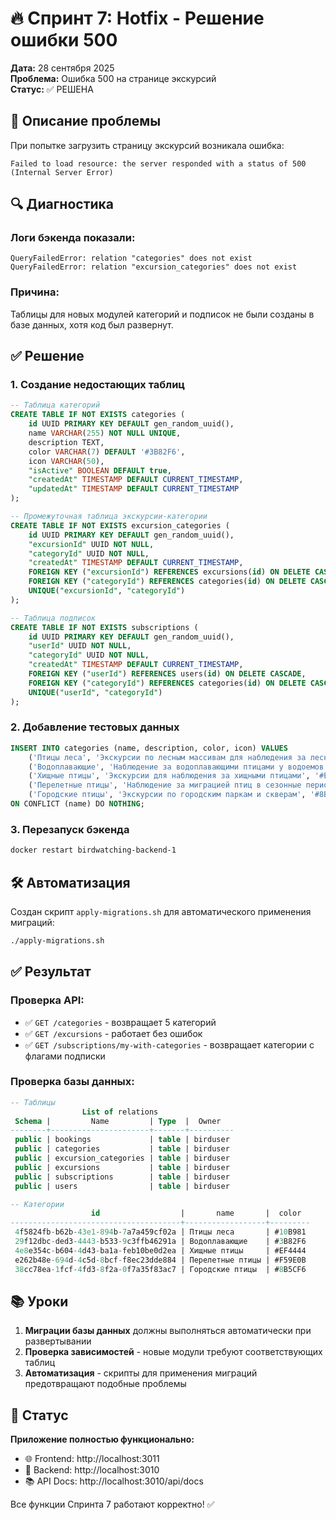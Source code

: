 # 🔥 Спринт 7: Hotfix - Решение ошибки 500

**Дата:** 28 сентября 2025  
**Проблема:** Ошибка 500 на странице экскурсий  
**Статус:** ✅ РЕШЕНА

## 🐛 Описание проблемы

При попытке загрузить страницу экскурсий возникала ошибка:
```
Failed to load resource: the server responded with a status of 500 (Internal Server Error)
```

## 🔍 Диагностика

### Логи бэкенда показали:
```
QueryFailedError: relation "categories" does not exist
QueryFailedError: relation "excursion_categories" does not exist
```

### Причина:
Таблицы для новых модулей категорий и подписок не были созданы в базе данных, хотя код был развернут.

## ✅ Решение

### 1. Создание недостающих таблиц

```sql
-- Таблица категорий
CREATE TABLE IF NOT EXISTS categories (
    id UUID PRIMARY KEY DEFAULT gen_random_uuid(),
    name VARCHAR(255) NOT NULL UNIQUE,
    description TEXT,
    color VARCHAR(7) DEFAULT '#3B82F6',
    icon VARCHAR(50),
    "isActive" BOOLEAN DEFAULT true,
    "createdAt" TIMESTAMP DEFAULT CURRENT_TIMESTAMP,
    "updatedAt" TIMESTAMP DEFAULT CURRENT_TIMESTAMP
);

-- Промежуточная таблица экскурсии-категории
CREATE TABLE IF NOT EXISTS excursion_categories (
    id UUID PRIMARY KEY DEFAULT gen_random_uuid(),
    "excursionId" UUID NOT NULL,
    "categoryId" UUID NOT NULL,
    "createdAt" TIMESTAMP DEFAULT CURRENT_TIMESTAMP,
    FOREIGN KEY ("excursionId") REFERENCES excursions(id) ON DELETE CASCADE,
    FOREIGN KEY ("categoryId") REFERENCES categories(id) ON DELETE CASCADE,
    UNIQUE("excursionId", "categoryId")
);

-- Таблица подписок
CREATE TABLE IF NOT EXISTS subscriptions (
    id UUID PRIMARY KEY DEFAULT gen_random_uuid(),
    "userId" UUID NOT NULL,
    "categoryId" UUID NOT NULL,
    "createdAt" TIMESTAMP DEFAULT CURRENT_TIMESTAMP,
    FOREIGN KEY ("userId") REFERENCES users(id) ON DELETE CASCADE,
    FOREIGN KEY ("categoryId") REFERENCES categories(id) ON DELETE CASCADE,
    UNIQUE("userId", "categoryId")
);
```

### 2. Добавление тестовых данных

```sql
INSERT INTO categories (name, description, color, icon) VALUES 
    ('Птицы леса', 'Экскурсии по лесным массивам для наблюдения за лесными птицами', '#10B981', 'tree'),
    ('Водоплавающие', 'Наблюдение за водоплавающими птицами у водоемов', '#3B82F6', 'water'),
    ('Хищные птицы', 'Экскурсии для наблюдения за хищными птицами', '#EF4444', 'eagle'),
    ('Перелетные птицы', 'Наблюдение за миграцией птиц в сезонные периоды', '#F59E0B', 'bird'),
    ('Городские птицы', 'Экскурсии по городским паркам и скверам', '#8B5CF6', 'city')
ON CONFLICT (name) DO NOTHING;
```

### 3. Перезапуск бэкенда

```bash
docker restart birdwatching-backend-1
```

## 🛠️ Автоматизация

Создан скрипт `apply-migrations.sh` для автоматического применения миграций:

```bash
./apply-migrations.sh
```

## ✅ Результат

### Проверка API:
- ✅ `GET /categories` - возвращает 5 категорий
- ✅ `GET /excursions` - работает без ошибок
- ✅ `GET /subscriptions/my-with-categories` - возвращает категории с флагами подписки

### Проверка базы данных:
```sql
-- Таблицы
                List of relations
 Schema |         Name         | Type  |  Owner   
--------+----------------------+-------+----------
 public | bookings             | table | birduser
 public | categories           | table | birduser
 public | excursion_categories | table | birduser
 public | excursions           | table | birduser
 public | subscriptions        | table | birduser
 public | users                | table | birduser

-- Категории
                  id                  |       name       |  color  
--------------------------------------+------------------+---------
 4f5824fb-b62b-43e1-894b-7a7a459cf02a | Птицы леса       | #10B981
 29f12dbc-ded3-4443-b533-9c3ffb46291a | Водоплавающие    | #3B82F6
 4e8e354c-b604-4d43-ba1a-feb10be0d2ea | Хищные птицы     | #EF4444
 e262b48e-694d-4c5d-8bcf-f8ec23dde884 | Перелетные птицы | #F59E0B
 38cc78ea-1fcf-4fd3-8f2a-0f7a35f83ac7 | Городские птицы  | #8B5CF6
```

## 📚 Уроки

1. **Миграции базы данных** должны выполняться автоматически при развертывании
2. **Проверка зависимостей** - новые модули требуют соответствующих таблиц
3. **Автоматизация** - скрипты для применения миграций предотвращают подобные проблемы

## 🚀 Статус

**Приложение полностью функционально:**
- 🌐 Frontend: http://localhost:3011
- 🔧 Backend: http://localhost:3010
- 📚 API Docs: http://localhost:3010/api/docs

Все функции Спринта 7 работают корректно! ✅
